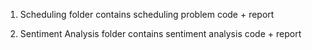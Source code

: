 1. Scheduling folder contains scheduling problem code + report

2. Sentiment Analysis folder contains sentiment analysis code + report







